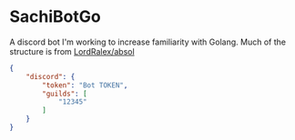 # SachiBotGo

A discord bot I'm working to increase familiarity with Golang. Much of the structure is from [LordRalex/absol](https://github.com/LordRalex/absol)

```json
{
    "discord": {
        "token": "Bot TOKEN",
        "guilds": [
            "12345"
        ]
    }
}
```
